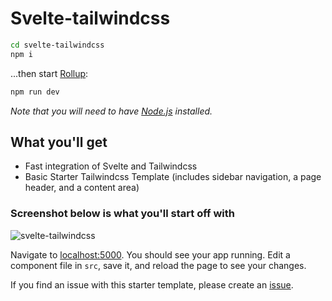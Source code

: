 # Svelte-tailwindcss


```bash
cd svelte-tailwindcss
npm i
```

...then start [Rollup](https://rollupjs.org):

```bash
npm run dev
```

*Note that you will need to have [Node.js](https://nodejs.org) installed.*


## What you'll get

- Fast integration of Svelte and Tailwindcss
- Basic Starter Tailwindcss Template (includes sidebar navigation, a page header, and a content area)

### Screenshot below is what you'll start off with

![svelte-tailwindcss](https://user-images.githubusercontent.com/35552662/136867749-871b4a1a-5323-4cff-a3ca-3eeaab48b733.png)

Navigate to [localhost:5000](http://localhost:5000). You should see your app running. Edit a component file in `src`, save it, and reload the page to see your changes.

If you find an issue with this starter template, please create an [issue](https://github.com/mmajdanski/svelte-tailwindcss/issues). 

